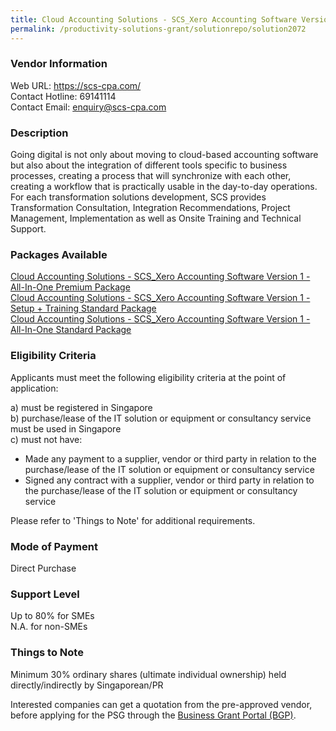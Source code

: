 ```yaml
---
title: Cloud Accounting Solutions - SCS_Xero Accounting Software Version 1
permalink: /productivity-solutions-grant/solutionrepo/solution2072
---
```


### Vendor Information
Web URL: https://scs-cpa.com/ <br>Contact Hotline: 69141114 <br>Contact Email: enquiry@scs-cpa.com <br>

### Description

Going digital is not only about moving to cloud-based accounting software but also about the integration of different tools specific to business processes, creating a process that will synchronize with each other, creating a workflow that is practically usable in the day-to-day operations. For each transformation solutions development,  SCS provides Transformation Consultation, Integration Recommendations, Project Management, Implementation as well as Onsite Training and Technical Support.

### Packages Available

<a href='https://www.gobusiness.gov.sg/images/psg/DesensitisedSingaporeCorporateServices_Annex_3_CRwef29April2021_Part_1.pdf' target='_blank'>Cloud Accounting Solutions - SCS_Xero Accounting Software Version 1 - All-In-One Premium Package</a><br/>
<a href='https://www.gobusiness.gov.sg/images/psg/SingaporeCorporateServices20200884_Desensitised_Annex_3(002)_Part_2.pdf' target='_blank'>Cloud Accounting Solutions - SCS_Xero Accounting Software Version 1 - Setup + Training Standard Package</a><br/>
<a href='https://www.gobusiness.gov.sg/images/psg/SingaporeCorporateServices20200884_Desensitised_Annex_3(002)_Part_3.pdf' target='_blank'>Cloud Accounting Solutions - SCS_Xero Accounting Software Version 1 - All-In-One Standard Package</a><br/>

### Eligibility Criteria

Applicants must meet the following eligibility criteria at the point of application:

a) must be registered in Singapore <br>
b) purchase/lease of the IT solution or equipment or consultancy service must be used in Singapore <br>
c) must not have:
- Made any payment to a supplier, vendor or third party in relation to the purchase/lease of the IT solution or equipment or consultancy service
- Signed any contract with a supplier, vendor or third party in relation to the purchase/lease of the IT solution or equipment or consultancy service

Please refer to 'Things to Note' for additional requirements.

### Mode of Payment
Direct Purchase

### Support Level
Up to 80% for SMEs <br>
N.A. for non-SMEs

### Things to Note
Minimum 30% ordinary shares (ultimate individual ownership) held directly/indirectly by Singaporean/PR

Interested companies can get a quotation from the pre-approved vendor, before applying for the PSG through the <a target='_blank' href='https://www.businessgrants.gov.sg/'>Business Grant Portal (BGP)</a>.
